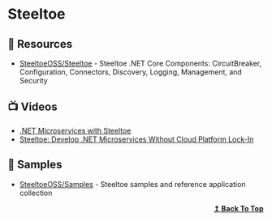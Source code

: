 # Steeltoe

## 📘 Resources
- [SteeltoeOSS/Steeltoe](https://github.com/SteeltoeOSS/Steeltoe) - Steeltoe .NET Core Components: CircuitBreaker, Configuration, Connectors, Discovery, Logging, Management, and Security

## 📺 Videos
- [.NET Microservices with Steeltoe](https://channel9.msdn.com/Shows/On-NET/NET-Microservices-with-Steeltoe)
- [Steeltoe: Develop .NET Microservices Without Cloud Platform Lock-In](https://www.youtube.com/watch?v=Lg1VieZk-5c)

## 🚀 Samples
- [SteeltoeOSS/Samples](https://github.com/SteeltoeOSS/Samples) - Steeltoe samples and reference application collection

<div align="right">
  <b><a href="#contents">↥ Back To Top</a></b>
</div>